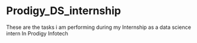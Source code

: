 # Prodigy_DS_internship
These are the tasks i am performing during my Internship as a data science intern In Prodigy Infotech
